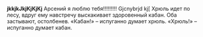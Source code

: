 **jkkjkJkjKjKjKj**
Арсений я люблю тебя!!!!!!!!!
Gjcnybrjd kj[
Хрюль идет по лесу, вдруг ему навстречу выскакивает здоровенный кабан. Оба застывают, остолбенев.
«Кабан!» – испуганно думает хрюль.
«Хрюль!» – испуганно думает кабан.
